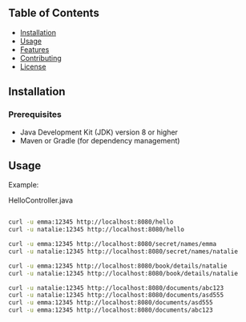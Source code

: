 ## Table of Contents

- [Installation](#installation)
- [Usage](#usage)
- [Features](#features)
- [Contributing](#contributing)
- [License](#license)

## Installation

### Prerequisites

- Java Development Kit (JDK) version 8 or higher
- Maven or Gradle (for dependency management)

## Usage


Example:

HelloController.java
```bash

curl -u emma:12345 http://localhost:8080/hello
curl -u natalie:12345 http://localhost:8080/hello

curl -u emma:12345 http://localhost:8080/secret/names/emma
curl -u natalie:12345 http://localhost:8080/secret/names/natalie

curl -u emma:12345 http://localhost:8080/book/details/natalie
curl -u natalie:12345 http://localhost:8080/book/details/natalie

curl -u natalie:12345 http://localhost:8080/documents/abc123
curl -u natalie:12345 http://localhost:8080/documents/asd555
curl -u emma:12345 http://localhost:8080/documents/asd555
curl -u emma:12345 http://localhost:8080/documents/abc123

```


